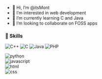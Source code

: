 

- 👋 Hi, I’m @itsMont
- 👀 I’m interested in web development
- 🌱 I’m currently learning C and Java
- 💞️ I’m looking to collaborate on FOSS apps

<!---
itsMont/itsMont is a ✨ special ✨ repository because its `README.md` (this file) appears on your GitHub profile.
You can click the Preview link to take a look at your changes.
--->

### 🚀 Skills
<!-- char. for indicating : %20 🟢 ⚪ -->
![C++](https://img.shields.io/badge/cpp%20🟢🟢🟢🟢⚪-%23239120.svg?&style=flat-square&logo=css3&logoColor=white)
![C](https://img.shields.io/badge/c%20🟢🟢🟢🟢⚪-%23239120.svg?&style=flat-square&logo=css3&logoColor=white)
![Java](https://img.shields.io/badge/java%20🟢🟢🟢🟢⚪-%23239120.svg?&style=flat-square&logo=css3&logoColor=white)
![PHP](https://img.shields.io/badge/php%20🟢🟢🟢🟢⚪-%23239120.svg?&style=flat-square&logo=css3&logoColor=white)

![python](https://img.shields.io/badge/python%20🟢🟢🟢⚪⚪-%233776AB.svg?&style=flat-square&logo=python&logoColor=white)  
![javascript](https://img.shields.io/badge/javascript%20🟢🟢🟢🟢⚪-%23F7DF1E.svg?&style=flat-square&logo=javascript&logoColor=white&labelColor=black)  
![html](https://img.shields.io/badge/html%20🟢🟢🟢🟢⚪-%23239120.svg?&style=flat-square&logo=html5&logoColor=white)  
![css](https://img.shields.io/badge/css%20🟢🟢🟢🟢⚪-%23239120.svg?&style=flat-square&logo=css3&logoColor=white)



<br />
